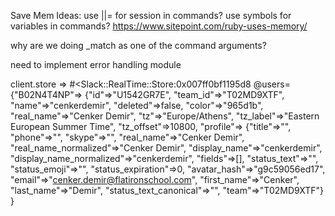 Save Mem Ideas:
  use ||= for session in commands?
  use symbols for variables in commands?
  https://www.sitepoint.com/ruby-uses-memory/




why are we doing _match as one of the command arguments?

need to implement error handling module

client.store
  => #<Slack::RealTime::Store:0x007ff0bf1195d8
        @users=
          {"B02N4T4NP"=>
            {"id"=>"U1542GR7E",
            "team_id"=>"T02MD9XTF",
            "name"=>"cenkerdemir",
            "deleted"=>false,
            "color"=>"965d1b",
            "real_name"=>"Cenker Demir",
            "tz"=>"Europe/Athens",
            "tz_label"=>"Eastern European Summer Time",
            "tz_offset"=>10800,
            "profile"=>
              {"title"=>"",
              "phone"=>"",
              "skype"=>"",
              "real_name"=>"Cenker Demir",
              "real_name_normalized"=>"Cenker Demir",
              "display_name"=>"cenkerdemir",
              "display_name_normalized"=>"cenkerdemir",
              "fields"=>[],
              "status_text"=>"",
              "status_emoji"=>"",
              "status_expiration"=>0,
              "avatar_hash"=>"g9c59056ed17",
              "email"=>"cenker.demir@flatironschool.com",
              "first_name"=>"Cenker",
              "last_name"=>"Demir",
              "status_text_canonical"=>"",
              "team"=>"T02MD9XTF"}
            }

